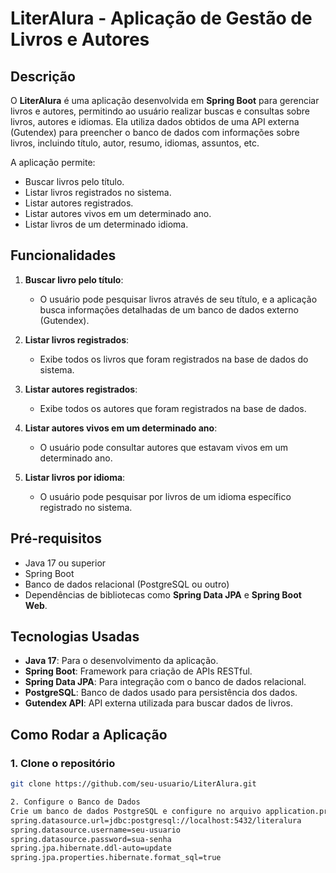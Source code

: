 # LiterAlura - Aplicação de Gestão de Livros e Autores

## Descrição

O **LiterAlura** é uma aplicação desenvolvida em **Spring Boot** para gerenciar livros e autores, permitindo ao usuário realizar buscas e consultas sobre livros, autores e idiomas. Ela utiliza dados obtidos de uma API externa (Gutendex) para preencher o banco de dados com informações sobre livros, incluindo título, autor, resumo, idiomas, assuntos, etc.

A aplicação permite:

- Buscar livros pelo título.
- Listar livros registrados no sistema.
- Listar autores registrados.
- Listar autores vivos em um determinado ano.
- Listar livros de um determinado idioma.

## Funcionalidades

1. **Buscar livro pelo título**:
   - O usuário pode pesquisar livros através de seu título, e a aplicação busca informações detalhadas de um banco de dados externo (Gutendex).

2. **Listar livros registrados**:
   - Exibe todos os livros que foram registrados na base de dados do sistema.

3. **Listar autores registrados**:
   - Exibe todos os autores que foram registrados na base de dados.

4. **Listar autores vivos em um determinado ano**:
   - O usuário pode consultar autores que estavam vivos em um determinado ano.

5. **Listar livros por idioma**:
   - O usuário pode pesquisar por livros de um idioma específico registrado no sistema.

## Pré-requisitos

- Java 17 ou superior
- Spring Boot
- Banco de dados relacional (PostgreSQL ou outro)
- Dependências de bibliotecas como **Spring Data JPA** e **Spring Boot Web**.

## Tecnologias Usadas

- **Java 17**: Para o desenvolvimento da aplicação.
- **Spring Boot**: Framework para criação de APIs RESTful.
- **Spring Data JPA**: Para integração com o banco de dados relacional.
- **PostgreSQL**: Banco de dados usado para persistência dos dados.
- **Gutendex API**: API externa utilizada para buscar dados de livros.

## Como Rodar a Aplicação

### 1. Clone o repositório

```bash
git clone https://github.com/seu-usuario/LiterAlura.git

2. Configure o Banco de Dados
Crie um banco de dados PostgreSQL e configure no arquivo application.properties ou application.yml:
spring.datasource.url=jdbc:postgresql://localhost:5432/literalura
spring.datasource.username=seu-usuario
spring.datasource.password=sua-senha
spring.jpa.hibernate.ddl-auto=update
spring.jpa.properties.hibernate.format_sql=true


